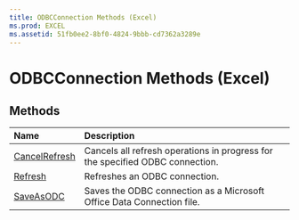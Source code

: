 ```yaml
---
title: ODBCConnection Methods (Excel)
ms.prod: EXCEL
ms.assetid: 51fb0ee2-8bf0-4824-9bbb-cd7362a3289e
---
```



# ODBCConnection Methods (Excel)

## Methods



|**Name**|**Description**|
|:-----|:-----|
|[CancelRefresh](odbcconnection-cancelrefresh-method-excel.md)|Cancels all refresh operations in progress for the specified ODBC connection.|
|[Refresh](odbcconnection-refresh-method-excel.md)|Refreshes an ODBC connection.|
|[SaveAsODC](odbcconnection-saveasodc-method-excel.md)|Saves the ODBC connection as a Microsoft Office Data Connection file.|

